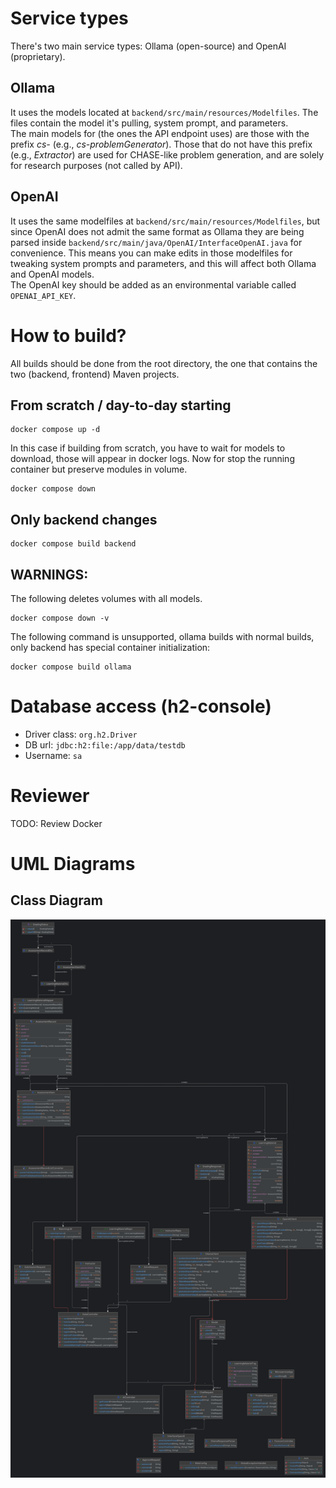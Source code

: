# Service types
There's two main service types: Ollama (open-source) and OpenAI (proprietary).

## Ollama
It uses the models located at ```backend/src/main/resources/Modelfiles```. The files contain the model it's pulling, system prompt, and parameters.  
The main models for (the ones the API endpoint uses) are those with the prefix _cs-_ (e.g., _cs-problemGenerator_). 
Those that do not have this prefix (e.g., _Extractor_) are used for CHASE-like problem generation, and are solely for research purposes (not called by API).

## OpenAI
It uses the same modelfiles at ```backend/src/main/resources/Modelfiles```, but since OpenAI does not admit the same format as Ollama they are being parsed inside ```backend/src/main/java/OpenAI/InterfaceOpenAI.java``` for convenience. This means you can make edits in those modelfiles for tweaking system prompts and parameters, and this will affect both Ollama and OpenAI models.  
The OpenAI key should be added as an environmental variable called ```OPENAI_API_KEY```.

# How to build?
All builds should be done from the root directory, the one that contains the two (backend, frontend) Maven projects.
## From scratch / day-to-day starting
```
docker compose up -d
```
In this case if building from scratch, you have to wait for models to download, those will appear in docker logs.
Now for stop the running container but preserve modules in volume.
```
docker compose down
```
## Only backend changes
```
docker compose build backend
```
## WARNINGS:
The following deletes volumes with all models.
```
docker compose down -v
```
The following command is unsupported, ollama builds with normal builds, only backend has special container initialization:
```
docker compose build ollama
```
# Database access (h2-console)
- Driver class: ```org.h2.Driver```
- DB url: ```jdbc:h2:file:/app/data/testdb```
- Username: ```sa```

# Reviewer
TODO: Review Docker

# UML Diagrams
## Class Diagram
![image alt](https://github.com/Marzopa/TECMap-AI/blob/331aa4150a1914fc32e74b089791cb755fb65a93/backend/src/main/resources/Diagrams/TECMap-AI%20UML%20Class%20Diagram.png)

